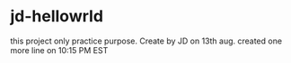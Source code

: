 # jd-hellowrld
this project only practice purpose.
Create by JD on 13th aug.
created  one more line on 10:15 PM EST
